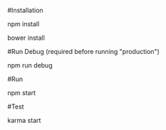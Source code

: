 #Installation

npm install

bower install

#Run Debug
(required before running "production")

npm run debug

#Run

npm start

#Test

karma start
